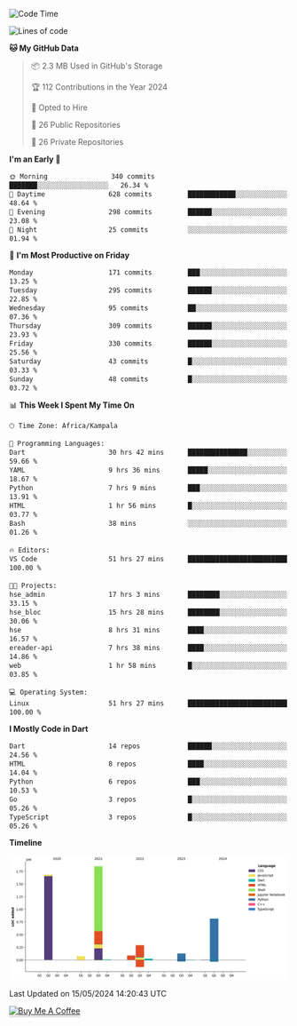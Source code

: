 <!--START_SECTION:waka-->
![Code Time](http://img.shields.io/badge/Code%20Time-629%20hrs%2051%20mins-blue)

![Lines of code](https://img.shields.io/badge/From%20Hello%20World%20I%27ve%20Written-5.0%20million%20lines%20of%20code-blue)

**🐱 My GitHub Data** 

> 📦 2.3 MB Used in GitHub's Storage 
 > 
> 🏆 112 Contributions in the Year 2024
 > 
> 💼 Opted to Hire
 > 
> 📜 26 Public Repositories 
 > 
> 🔑 26 Private Repositories 
 > 
**I'm an Early 🐤** 

```text
🌞 Morning                340 commits         ███████░░░░░░░░░░░░░░░░░░   26.34 % 
🌆 Daytime                628 commits         ████████████░░░░░░░░░░░░░   48.64 % 
🌃 Evening                298 commits         ██████░░░░░░░░░░░░░░░░░░░   23.08 % 
🌙 Night                  25 commits          ░░░░░░░░░░░░░░░░░░░░░░░░░   01.94 % 
```
📅 **I'm Most Productive on Friday** 

```text
Monday                   171 commits         ███░░░░░░░░░░░░░░░░░░░░░░   13.25 % 
Tuesday                  295 commits         ██████░░░░░░░░░░░░░░░░░░░   22.85 % 
Wednesday                95 commits          ██░░░░░░░░░░░░░░░░░░░░░░░   07.36 % 
Thursday                 309 commits         ██████░░░░░░░░░░░░░░░░░░░   23.93 % 
Friday                   330 commits         ██████░░░░░░░░░░░░░░░░░░░   25.56 % 
Saturday                 43 commits          █░░░░░░░░░░░░░░░░░░░░░░░░   03.33 % 
Sunday                   48 commits          █░░░░░░░░░░░░░░░░░░░░░░░░   03.72 % 
```


📊 **This Week I Spent My Time On** 

```text
🕑︎ Time Zone: Africa/Kampala

💬 Programming Languages: 
Dart                     30 hrs 42 mins      ███████████████░░░░░░░░░░   59.66 % 
YAML                     9 hrs 36 mins       █████░░░░░░░░░░░░░░░░░░░░   18.67 % 
Python                   7 hrs 9 mins        ███░░░░░░░░░░░░░░░░░░░░░░   13.91 % 
HTML                     1 hr 56 mins        █░░░░░░░░░░░░░░░░░░░░░░░░   03.77 % 
Bash                     38 mins             ░░░░░░░░░░░░░░░░░░░░░░░░░   01.26 % 

🔥 Editors: 
VS Code                  51 hrs 27 mins      █████████████████████████   100.00 % 

🐱‍💻 Projects: 
hse_admin                17 hrs 3 mins       ████████░░░░░░░░░░░░░░░░░   33.15 % 
hse_bloc                 15 hrs 28 mins      ████████░░░░░░░░░░░░░░░░░   30.06 % 
hse                      8 hrs 31 mins       ████░░░░░░░░░░░░░░░░░░░░░   16.57 % 
ereader-api              7 hrs 38 mins       ████░░░░░░░░░░░░░░░░░░░░░   14.86 % 
web                      1 hr 58 mins        █░░░░░░░░░░░░░░░░░░░░░░░░   03.85 % 

💻 Operating System: 
Linux                    51 hrs 27 mins      █████████████████████████   100.00 % 
```

**I Mostly Code in Dart** 

```text
Dart                     14 repos            ██████░░░░░░░░░░░░░░░░░░░   24.56 % 
HTML                     8 repos             ████░░░░░░░░░░░░░░░░░░░░░   14.04 % 
Python                   6 repos             ███░░░░░░░░░░░░░░░░░░░░░░   10.53 % 
Go                       3 repos             █░░░░░░░░░░░░░░░░░░░░░░░░   05.26 % 
TypeScript               3 repos             █░░░░░░░░░░░░░░░░░░░░░░░░   05.26 % 
```



**Timeline**

![Lines of Code chart](https://raw.githubusercontent.com/drexhacker/drexhacker/main/assets/bar_graph.png)


 Last Updated on 15/05/2024 14:20:43 UTC
<!--END_SECTION:waka-->

<a href="https://www.buymeacoffee.com/drexsoftorg" target="_blank"><img src="https://www.buymeacoffee.com/assets/img/custom_images/orange_img.png" alt="Buy Me A Coffee" style="height: 41px !important;width: 174px !important;box-shadow: 0px 3px 2px 0px rgba(190, 190, 190, 0.5) !important;-webkit-box-shadow: 0px 3px 2px 0px rgba(190, 190, 190, 0.5) !important;" ></a>


<!---
drexhacker/drexhacker is a ✨ special ✨ repository because its `README.md` (this file) appears on your GitHub profile.
You can click the Preview link to take a look at your changes.
--->
